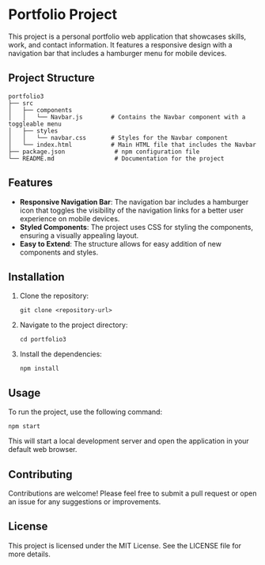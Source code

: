 # Portfolio Project

This project is a personal portfolio web application that showcases skills, work, and contact information. It features a responsive design with a navigation bar that includes a hamburger menu for mobile devices.

## Project Structure

```
portfolio3
├── src
│   ├── components
│   │   └── Navbar.js        # Contains the Navbar component with a toggleable menu
│   ├── styles
│   │   └── navbar.css       # Styles for the Navbar component
│   └── index.html           # Main HTML file that includes the Navbar
├── package.json              # npm configuration file
└── README.md                 # Documentation for the project
```

## Features

- **Responsive Navigation Bar**: The navigation bar includes a hamburger icon that toggles the visibility of the navigation links for a better user experience on mobile devices.
- **Styled Components**: The project uses CSS for styling the components, ensuring a visually appealing layout.
- **Easy to Extend**: The structure allows for easy addition of new components and styles.

## Installation

1. Clone the repository:
   ```
   git clone <repository-url>
   ```
2. Navigate to the project directory:
   ```
   cd portfolio3
   ```
3. Install the dependencies:
   ```
   npm install
   ```

## Usage

To run the project, use the following command:
```
npm start
```
This will start a local development server and open the application in your default web browser.

## Contributing

Contributions are welcome! Please feel free to submit a pull request or open an issue for any suggestions or improvements.

## License

This project is licensed under the MIT License. See the LICENSE file for more details.